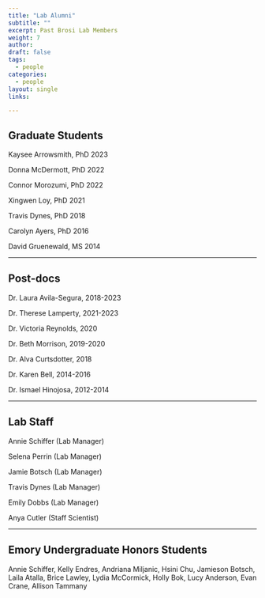 ```yaml
---
title: "Lab Alumni"
subtitle: ""
excerpt: Past Brosi Lab Members
weight: 7
author:
draft: false
tags:
  - people
categories:
  - people
layout: single
links:

---
```

## Graduate Students

Kaysee Arrowsmith, PhD 2023

Donna McDermott, PhD 2022 

Connor Morozumi, PhD 2022

Xingwen Loy, PhD 2021 

Travis Dynes, PhD 2018 

Carolyn Ayers, PhD 2016 

David Gruenewald, MS 2014 

---
## Post-docs

Dr. Laura Avila-Segura, 2018-2023

Dr. Therese Lamperty, 2021-2023

Dr. Victoria Reynolds, 2020

Dr. Beth Morrison, 2019-2020

Dr. Alva Curtsdotter, 2018

Dr. Karen Bell, 2014-2016

Dr. Ismael Hinojosa, 2012-2014

---
## Lab Staff

Annie Schiffer (Lab Manager)

Selena Perrin (Lab Manager)

Jamie Botsch (Lab Manager)

Travis Dynes (Lab Manager)

Emily Dobbs (Lab Manager)

Anya Cutler (Staff Scientist)

--- 

## Emory Undergraduate Honors Students

Annie Schiffer, Kelly Endres, Andriana Miljanic, Hsini Chu, Jamieson Botsch, Laila Atalla, Brice Lawley, Lydia McCormick, Holly Bok, Lucy Anderson, Evan Crane, Allison Tammany
